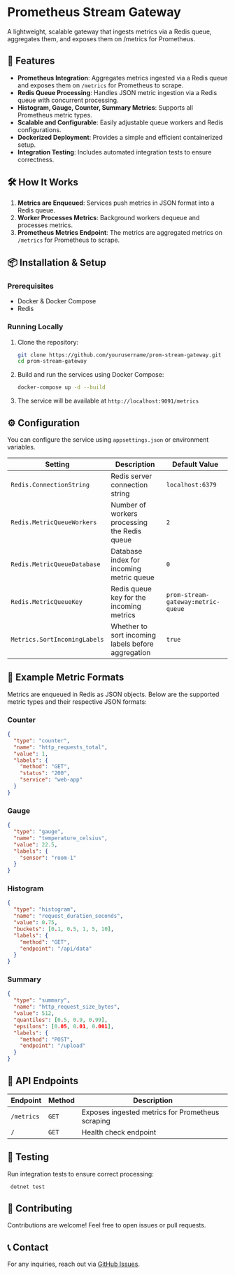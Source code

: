 # Prometheus Stream Gateway

A lightweight, scalable gateway that ingests metrics via a Redis queue, aggregates them, and exposes them on /metrics for Prometheus.

## 🚀 Features

- **Prometheus Integration**: Aggregates metrics ingested via a Redis queue and exposes them on `/metrics` for Prometheus to scrape.
- **Redis Queue Processing**: Handles JSON metric ingestion via a Redis queue with concurrent processing.
- **Histogram, Gauge, Counter, Summary Metrics**: Supports all Prometheus metric types.
- **Scalable and Configurable**: Easily adjustable queue workers and Redis configurations.
- **Dockerized Deployment**: Provides a simple and efficient containerized setup.
- **Integration Testing**: Includes automated integration tests to ensure correctness.

## 🛠 How It Works

1. **Metrics are Enqueued**: Services push metrics in JSON format into a Redis queue.
2. **Worker Processes Metrics**: Background workers dequeue and processes metrics.
3. **Prometheus Metrics Endpoint**: The metrics are aggregated metrics on `/metrics` for Prometheus to scrape.

## 📦 Installation & Setup

### Prerequisites

- Docker & Docker Compose
- Redis

### Running Locally

1. Clone the repository:
   ```sh
   git clone https://github.com/yourusername/prom-stream-gateway.git
   cd prom-stream-gateway
   ```
2. Build and run the services using Docker Compose:
   ```sh
   docker-compose up -d --build
   ```
3. The service will be available at `http://localhost:9091/metrics`


## ⚙️ Configuration

You can configure the service using `appsettings.json` or environment variables.

| Setting                   | Description                                      | Default Value                    |
|---------------------------|--------------------------------------------------|----------------------------------|
| `Redis.ConnectionString`  | Redis server connection string                   | `localhost:6379`                |
| `Redis.MetricQueueWorkers` | Number of workers processing the Redis queue    | `2`                              |
| `Redis.MetricQueueDatabase` | Database index for incoming metric queue            | `0`                              |
| `Redis.MetricQueueKey`     | Redis queue key for the incoming metrics    | `prom-stream-gateway:metric-queue` |
| `Metrics.SortIncomingLabels` | Whether to sort incoming labels before aggregation | `true`                           |


## 📂 Example Metric Formats

Metrics are enqueued in Redis as JSON objects. Below are the supported metric types and their respective JSON formats:

### Counter
```json
{
  "type": "counter",
  "name": "http_requests_total",
  "value": 1,
  "labels": {
    "method": "GET",
    "status": "200",
    "service": "web-app"
  }
}
```

### Gauge
```json
{
  "type": "gauge",
  "name": "temperature_celsius",
  "value": 22.5,
  "labels": {
    "sensor": "room-1"
  }
}
```

### Histogram
```json
{
  "type": "histogram",
  "name": "request_duration_seconds",
  "value": 0.75,
  "buckets": [0.1, 0.5, 1, 5, 10],
  "labels": {
    "method": "GET",
    "endpoint": "/api/data"
  }
}
```

### Summary
```json
{
  "type": "summary",
  "name": "http_request_size_bytes",
  "value": 512,
  "quantiles": [0.5, 0.9, 0.99],
  "epsilons": [0.05, 0.01, 0.001],
  "labels": {
    "method": "POST",
    "endpoint": "/upload"
  }
}
```


## 📂 API Endpoints

| Endpoint   | Method | Description                                      |
| ---------- | ------ | ------------------------------------------------ |
| `/metrics` | `GET`  | Exposes ingested metrics for Prometheus scraping |
| `/`        | `GET`  | Health check endpoint                            |

## 🧪 Testing

Run integration tests to ensure correct processing:

```sh
 dotnet test
```

## 🙌 Contributing

Contributions are welcome! Feel free to open issues or pull requests.

## 📞 Contact

For any inquiries, reach out via [GitHub Issues](https://github.com/Sfonxs/prom-stream-gateway/issues).


